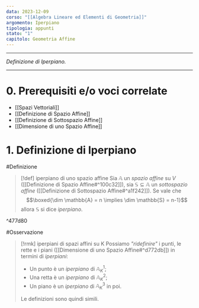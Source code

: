 ```yaml
---
data: 2023-12-09
corso: "[[Algebra Lineare ed Elementi di Geometria]]"
argomento: Iperpiano
tipologia: appunti
stato: "1"
capitolo: Geometria Affine
---
```

- - -
*Definizione di Iperpiano.*
- - -
# 0. Prerequisiti e/o voci correlate
- [[Spazi Vettoriali]]
- [[Definizione di Spazio Affine]]
- [[Definizione di Sottospazio Affine]]
- [[Dimensione di uno Spazio Affine]]
# 1. Definizione di Iperpiano
#Definizione 
> [!def] iperpiano di uno spazio affine
> Sia $\mathbb{A}$ un *spazio affine* su $V$ ([[Definizione di Spazio Affine#^100c32]]), sia $\mathbb{S} \subseteq \mathbb{A}$ un *sottospazio affine* ([[Definizione di Sottospazio Affine#^a1f242]]).
> Se vale che
> $$\boxed{\dim \mathbb{A} = n \implies \dim \mathbb{S} = n-1}$$
> allora $\mathbb{S}$ si dice *iperpiano*.

^477d80

#Osservazione 
> [!rmk] iperpiani di spazi affini su K
> Possiamo *"ridefinire"* i punti, le rette e i piani ([[Dimensione di uno Spazio Affine#^d772db]]) in termini di *iperpiani*:
> - Un punto è un *iperpiano* di $\mathbb{A}^1_K$;
> - Una retta è un *iperpiano* di $\mathbb{A}^2_K$;
> - Un piano è un *iperpiano* di  $\mathbb{A}^3_K$ in poi.
> 
> Le definizioni sono quindi simili.

